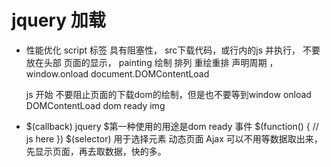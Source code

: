 # jquery 加载

- 性能优化
    script 标签 具有阻塞性， src下载代码，或行内的js
    并执行， 不要放在头部
    页面的显示， painting 绘制 排列 重绘重排
    声明周期 ， window.onload document.DOMContentLoad

    js 开始 不要阻止页面的下载dom的绘制，但是也不要等到window onload
        DOMContentLoad dom ready img

- $(callback)
    jquery $第一种使用的用途是dom ready 事件
    $(function() {
        // js here
    })
    $(selector) 用于选择元素
    动态页面 Ajax
    可以不用等数据取出来，先显示页面，再去取数据，快的多。